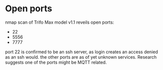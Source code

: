 # Open ports

nmap scan of Trifo Max model v1.1 reveils open ports:
- 22
- 5556
- 7777

port 22 is confirmed to be an ssh server, as login creates an access denied as an ssh would.
the other ports are as of yet unknown services. Research suggests one of the ports might be MQTT related.
